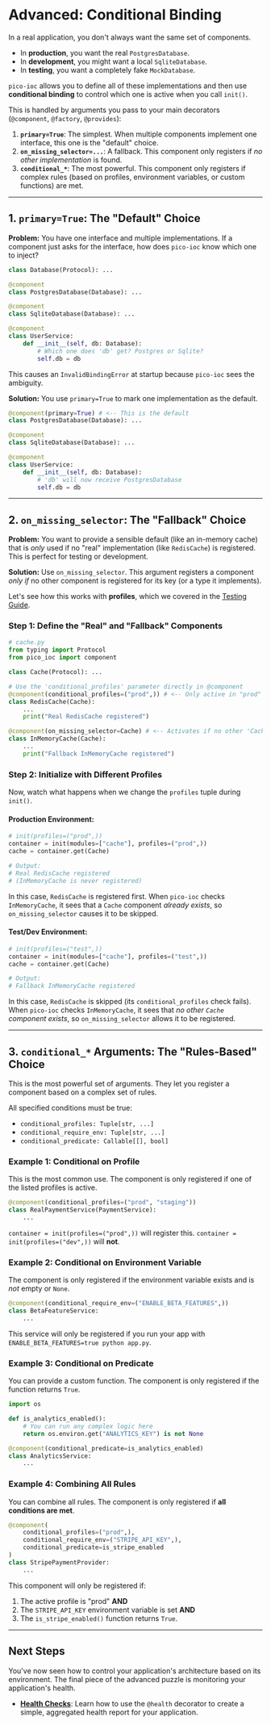 # Advanced: Conditional Binding

In a real application, you don't always want the same set of components.
* In **production**, you want the real `PostgresDatabase`.
* In **development**, you might want a local `SqliteDatabase`.
* In **testing**, you want a completely fake `MockDatabase`.

`pico-ioc` allows you to define all of these implementations and then use **conditional binding** to control which one is active when you call `init()`.

This is handled by arguments you pass to your main decorators (`@component`, `@factory`, `@provides`):

1.  **`primary=True`**: The simplest. When multiple components implement one interface, this one is the "default" choice.
2.  **`on_missing_selector=...`**: A fallback. This component only registers if *no other implementation* is found.
3.  **`conditional_*`**: The most powerful. This component only registers if complex rules (based on profiles, environment variables, or custom functions) are met.

---

## 1. `primary=True`: The "Default" Choice

**Problem:** You have one interface and multiple implementations. If a component just asks for the interface, how does `pico-ioc` know which one to inject?

```python
class Database(Protocol): ...

@component
class PostgresDatabase(Database): ...

@component
class SqliteDatabase(Database): ...

@component
class UserService:
    def __init__(self, db: Database):
        # Which one does 'db' get? Postgres or Sqlite?
        self.db = db
```

This causes an `InvalidBindingError` at startup because `pico-ioc` sees the ambiguity.

**Solution:** You use `primary=True` to mark one implementation as the default.

```python
@component(primary=True) # <-- This is the default
class PostgresDatabase(Database): ...

@component
class SqliteDatabase(Database): ...

@component
class UserService:
    def __init__(self, db: Database):
        # 'db' will now receive PostgresDatabase
        self.db = db
```

-----

## 2\. `on_missing_selector`: The "Fallback" Choice

**Problem:** You want to provide a sensible default (like an in-memory cache) that is *only* used if no "real" implementation (like `RedisCache`) is registered. This is perfect for testing or development.

**Solution:** Use `on_missing_selector`. This argument registers a component *only if* no other component is registered for its key (or a type it implements).

Let's see how this works with **profiles**, which we covered in the [Testing Guide](../user-guide/testing.md).

### Step 1: Define the "Real" and "Fallback" Components

```python
# cache.py
from typing import Protocol
from pico_ioc import component

class Cache(Protocol): ...

# Use the 'conditional_profiles' parameter directly in @component
@component(conditional_profiles=("prod",)) # <-- Only active in "prod"
class RedisCache(Cache):
    ...
    print("Real RedisCache registered")

@component(on_missing_selector=Cache) # <-- Activates if no other 'Cache' is found
class InMemoryCache(Cache):
    ...
    print("Fallback InMemoryCache registered")
```

### Step 2: Initialize with Different Profiles

Now, watch what happens when we change the `profiles` tuple during `init()`.

#### Production Environment:

```python
# init(profiles=("prod",))
container = init(modules=["cache"], profiles=("prod",))
cache = container.get(Cache)

# Output:
# Real RedisCache registered
# (InMemoryCache is never registered)
```

In this case, `RedisCache` is registered first. When `pico-ioc` checks `InMemoryCache`, it sees that a `Cache` component *already exists*, so `on_missing_selector` causes it to be skipped.

#### Test/Dev Environment:

```python
# init(profiles=("test",))
container = init(modules=["cache"], profiles=("test",))
cache = container.get(Cache)

# Output:
# Fallback InMemoryCache registered
```

In this case, `RedisCache` is skipped (its `conditional_profiles` check fails). When `pico-ioc` checks `InMemoryCache`, it sees that *no other `Cache` component exists*, so `on_missing_selector` allows it to be registered.

-----

## 3\. `conditional_*` Arguments: The "Rules-Based" Choice

This is the most powerful set of arguments. They let you register a component based on a complex set of rules.

All specified conditions must be true:

  * `conditional_profiles: Tuple[str, ...]`
  * `conditional_require_env: Tuple[str, ...]`
  * `conditional_predicate: Callable[[], bool]`

### Example 1: Conditional on Profile

This is the most common use. The component is only registered if one of the listed profiles is active.

```python
@component(conditional_profiles=("prod", "staging"))
class RealPaymentService(PaymentService):
    ...
```

`container = init(profiles=("prod",))` will register this.
`container = init(profiles=("dev",))` will **not**.

### Example 2: Conditional on Environment Variable

The component is only registered if the environment variable exists and is *not* empty or `None`.

```python
@component(conditional_require_env=("ENABLE_BETA_FEATURES",))
class BetaFeatureService:
    ...
```

This service will only be registered if you run your app with `ENABLE_BETA_FEATURES=true python app.py`.

### Example 3: Conditional on Predicate

You can provide a custom function. The component is only registered if the function returns `True`.

```python
import os

def is_analytics_enabled():
    # You can run any complex logic here
    return os.environ.get("ANALYTICS_KEY") is not None

@component(conditional_predicate=is_analytics_enabled)
class AnalyticsService:
    ...
```

### Example 4: Combining All Rules

You can combine all rules. The component is only registered if **all conditions are met**.

```python
@component(
    conditional_profiles=("prod",),
    conditional_require_env=("STRIPE_API_KEY",),
    conditional_predicate=is_stripe_enabled
)
class StripePaymentProvider:
    ...
```

This component will only be registered if:

1.  The active profile is "prod" **AND**
2.  The `STRIPE_API_KEY` environment variable is set **AND**
3.  The `is_stripe_enabled()` function returns `True`.

-----

## Next Steps

You've now seen how to control your application's architecture based on its environment. The final piece of the advanced puzzle is monitoring your application's health.

  * **[Health Checks](./health-checks.md)**: Learn how to use the `@health` decorator to create a simple, aggregated health report for your application.

